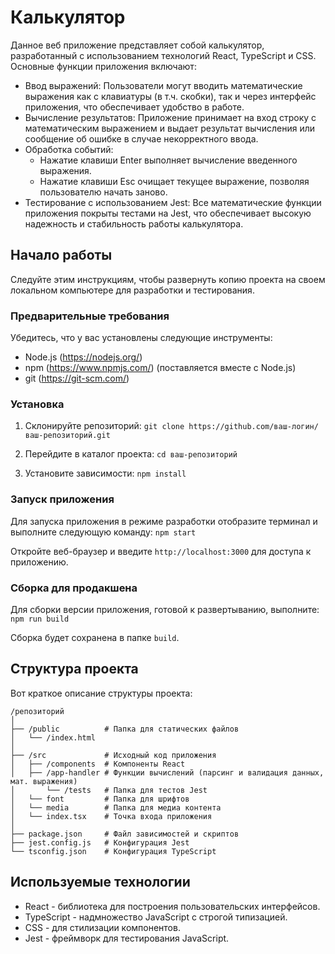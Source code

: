  # Калькулятор

Данное веб приложение представляет собой калькулятор, разработанный с использованием технологий React, TypeScript и CSS. Основные функции приложения включают:

- Ввод выражений: Пользователи могут вводить математические выражения как с клавиатуры (в т.ч. скобки), так и через интерфейс приложения, что обеспечивает удобство в работе.
- Вычисление результатов: Приложение принимает на вход строку с математическим выражением и выдает результат вычисления или сообщение об ошибке в случае некорректного ввода.
- Обработка событий: 
  - Нажатие клавиши Enter выполняет вычисление введенного выражения.
  - Нажатие клавиши Esc очищает текущее выражение, позволяя пользователю начать заново.
- Тестирование с использованием Jest: Все математические функции приложения покрыты тестами на Jest, что обеспечивает высокую надежность и стабильность работы калькулятора.

## Начало работы

Следуйте этим инструкциям, чтобы развернуть копию проекта на своем локальном компьютере для разработки и тестирования.

### Предварительные требования

Убедитесь, что у вас установлены следующие инструменты:

- Node.js (https://nodejs.org/) 
- npm (https://www.npmjs.com/) (поставляется вместе с Node.js)
- git (https://git-scm.com/)

### Установка

1. Склонируйте репозиторий:
   `git clone https://github.com/ваш-логин/ваш-репозиторий.git`

2. Перейдите в каталог проекта:
   `cd ваш-репозиторий`

3. Установите зависимости:
   `npm install`
   
### Запуск приложения

Для запуска приложения в режиме разработки отобразите терминал и выполните следующую команду:
`npm start`

Откройте веб-браузер и введите `http://localhost:3000` для доступа к приложению.

### Сборка для продакшена

Для сборки версии приложения, готовой к развертыванию, выполните:
`npm run build`

Сборка будет сохранена в папке `build`.

## Структура проекта

Вот краткое описание структуры проекта:

```
/репозиторий
│
├── /public          # Папка для статических файлов
│   └── /index.html 
│
├── /src             # Исходный код приложения
│   ├── /components  # Компоненты React
│   ├── /app-handler # Функции вычислений (парсинг и валидация данных, мат. выражения)
│       └── /tests   # Папка для тестов Jest
│   └── font         # Папка для шрифтов
│   └── media        # Папка для медиа контента
│   └── index.tsx    # Точка входа приложения
│
├── package.json     # Файл зависимостей и скриптов
├── jest.config.js   # Конфигурация Jest
└── tsconfig.json    # Конфигурация TypeScript

```

## Используемые технологии

- React - библиотека для построения пользовательских интерфейсов.
- TypeScript - надмножество JavaScript с строгой типизацией.
- CSS - для стилизации компонентов.
- Jest - фреймворк для тестирования JavaScript.
